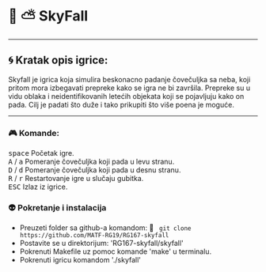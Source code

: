 # :milky_way: :partly_sunny: SkyFall
___

## :cyclone: Kratak opis igrice:
Skyfall je igrica koja simulira beskonacno padanje čovečuljka sa neba, koji pritom mora izbegavati prepreke kako se igra ne bi završila. Prepreke su u vidu oblaka i neidentifikovanih letećih objekata koji se pojavljuju kako on pada. Cilj je padati što duže i tako prikupiti što više poena je moguće.
___

### :video_game: Komande:
<kbd>space</kbd> Početak igre.<br>
<kbd>A</kbd> / <kbd>a</kbd> Pomeranje čovečuljka koji pada u levu stranu.<br>
<kbd>D</kbd> / <kbd>d</kbd> Pomeranje čovečuljka koji pada u desnu stranu.<br>
<kbd>R</kbd> / <kbd>r</kbd> Restartovanje igre u slučaju gubitka.<br>
<kbd>ESC</kbd> Izlaz iz igrice.

### :alien: Pokretanje i instalacija
* Preuzeti folder sa github-a komandom: :link: ``` git clone https://github.com/MATF-RG19/RG167-skyfall``` <br>
* Postavite se u direktorijum: 'RG167-skyfall/skyfall' <br>
* Pokrenuti Makefile uz pomoc komande 'make' u terminalu. <br>
* Pokrenuti igricu komandom './skyfall'
